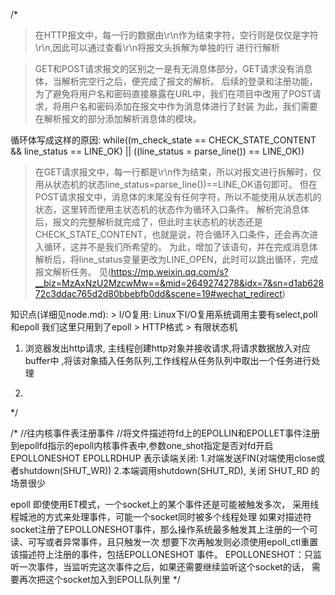 

/*

> 在HTTP报文中，每一行的数据由\r\n作为结束字符，空行则是仅仅是字符\r\n,因此可以通过查看\r\n将报文头拆解为单独的行
进行行解析

> GET和POST请求报文的区别之一是有无消息体部分，GET请求没有消息体，当解析完空行之后，便完成了报文的解析。
> 后续的登录和注册功能，为了避免将用户名和密码直接暴露在URL中，我们在项目中改用了POST请求，将用户名和密码添加在报文中作为消息体进行了封装
  为此，我们需要在解析报文的部分添加解析消息体的模块。

循环体写成这样的原因: 
while((m_check_state == CHECK_STATE_CONTENT && line_status == LINE_OK) || ((line_status = parse_line()) == LINE_OK))

> 在GET请求报文中，每一行都是\r\n作为结束，所以对报文进行拆解时，仅用从状态机的状态line_status=parse_line())==LINE_OK语句即可。
> 但在POST请求报文中，消息体的末尾没有任何字符，所以不能使用从状态机的状态，这里转而使用主状态机的状态作为循环入口条件。
> 解析完消息体后，报文的完整解析就完成了，但此时主状态机的状态还是CHECK_STATE_CONTENT，也就是说，符合循环入口条件，还会再次进入循环，这并不是我们所希望的。 
  为此，增加了该语句，并在完成消息体解析后，将line_status变量更改为LINE_OPEN，此时可以跳出循环，完成报文解析任务。
见(https://mp.weixin.qq.com/s?__biz=MzAxNzU2MzcwMw==&mid=2649274278&idx=7&sn=d1ab62872c3ddac765d2d80bbebfb0dd&scene=19#wechat_redirect)

知识点(详细见node.md): 
    > I/O复用: Linux下I/O复用系统调用主要有select,poll和epoll 我们这里只用到了epoll
    > HTTP格式
    > 有限状态机
1. 浏览器发出http请求, 主线程创建http对象并接收请求,将请求数据放入对应buffer中
    ,将该对象插入任务队列,工作线程从任务队列中取出一个任务进行处理

2.
*/





/*
//往内核事件表注册事件
//将文件描述符fd上的EPOLLIN和EPOLLET事件注册到epollfd指示的epoll内核事件表中,参数one_shot指定是否对fd开启EPOLLONESHOT
EPOLLRDHUP 表示读端关闭:
    1.对端发送FIN(对端使用close或者shutdown(SHUT_WR))
    2.本端调用shutdown(SHUT_RD), 关闭 SHUT_RD 的场景很少
 
 epoll 即使使用ET模式，一个socket上的某个事件还是可能被触发多次，
        采用线程城池的方式来处理事件，可能一个socket同时被多个线程处理
        如果对描述符socket注册了EPOLLONESHOT事件，那么操作系统最多触发其上注册的一个可读、可写或者异常事件，且只触发一次
        想要下次再触发则必须使用epoll_ctl重置该描述符上注册的事件，包括EPOLLONESHOT 事件。
        EPOLLONESHOT：只监听一次事件，当监听完这次事件之后，如果还需要继续监听这个socket的话，
        需要再次把这个socket加入到EPOLL队列里 
*/